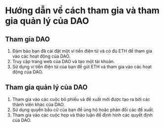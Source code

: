 # Hướng dẫn về cách tham gia và tham gia quản lý của DAO

## Tham gia DAO

1. Đảm bảo bạn đã cài đặt một ví tiền điện tử và có đủ ETH để tham gia vào các hoạt động của DAO.
2. Truy cập trang web của DAO và tạo một tài khoản.
3. Sử dụng ví tiền điện tử của bạn để gửi ETH và tham gia vào các hoạt động của DAO.

## Tham gia quản lý của DAO

1. Tham gia vào các cuộc bỏ phiếu và đề xuất mới được tạo ra bởi các thành viên khác của DAO.
2. Sử dụng quyền bầu cử của bạn để ủng hộ hoặc phản đối các đề xuất.
3. Tham gia vào các cuộc họp và thảo luận để định hình các quyết định của DAO.
